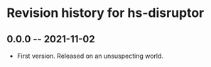 # Revision history for hs-disruptor

## 0.0.0 -- 2021-11-02

* First version. Released on an unsuspecting world.
